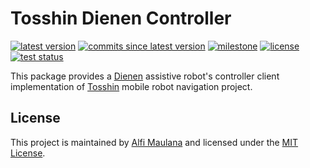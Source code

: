 # Tosshin Dienen Controller

[![latest version](https://img.shields.io/github/v/release/threeal/tosshin_dienen_controller)](https://github.com/threeal/tosshin_dienen_controller/releases/)
[![commits since latest version](https://img.shields.io/github/commits-since/threeal/tosshin_dienen_controller/latest)](https://github.com/threeal/tosshin_dienen_controller/commits/master)
[![milestone](https://img.shields.io/github/milestones/progress/threeal/tosshin_dienen_controller/1?label=milestone)](https://github.com/threeal/tosshin_dienen_controller/milestone/1)
[![license](https://img.shields.io/github/license/threeal/tosshin_dienen_controller)](./LICENSE)
[![test status](https://img.shields.io/github/workflow/status/threeal/tosshin_dienen_controller/Build%20and%20Test?label=test)](https://github.com/threeal/tosshin_dienen_controller/actions)

This package provides a [Dienen](https://github.com/threeal/proposal-ta-simulasi-robot) assistive robot's controller client implementation of [Tosshin](https://github.com/threeal/tosshin) mobile robot navigation project.

## License

This project is maintained by [Alfi Maulana](https://github.com/threeal) and licensed under the [MIT License](./LICENSE).

